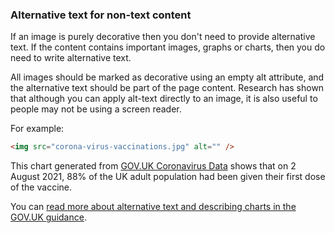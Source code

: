 ### Alternative text for non-text content

If an image is purely decorative then you don't need to provide alternative text. If the content contains important images, graphs or charts, then you do need to write alternative text.

All images should be marked as decorative using an empty alt attribute, and the alternative text should be part of the page content. Research has shown that although you can apply alt-text directly to an image, it is also useful to people may not be using a screen reader.

For example:
```html
<img src="corona-virus-vaccinations.jpg" alt="" />
```
This chart generated from <a id="testlink" href="https://coronavirus.data.gov.uk/">GOV.UK Coronavirus Data</a> shows that on 2 August 2021, 88% of the UK adult population had been given their first dose of the vaccine.

You can [read more about alternative text and describing charts in the GOV.UK guidance](https://www.gov.uk/guidance/content-design/images).

